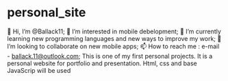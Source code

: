 # personal_site
👋 Hi, I’m @Ballack11;
👀 I’m interested in mobile debelopment;
🌱 I’m currently learning new programming languages and new ways to improve my work;
💞️ I’m looking to collaborate on new mobile apps;
📫 How to reach me : e-mail - ballack.11@outlook.com;
This is one of my first personal projects. It is a personal website for portfolio and presentation. Html, css and base JavaScrip will be used
